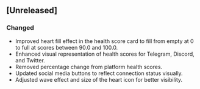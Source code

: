## [Unreleased]

### Changed

- Improved heart fill effect in the health score card to fill from empty at 0 to full at scores between 90.0 and 100.0.
- Enhanced visual representation of health scores for Telegram, Discord, and Twitter.
- Removed percentage change from platform health scores.
- Updated social media buttons to reflect connection status visually.
- Adjusted wave effect and size of the heart icon for better visibility.
